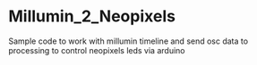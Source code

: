 # Millumin_2_Neopixels
Sample code to work with millumin timeline and send osc data to processing to control neopixels leds via arduino 
